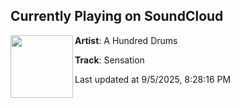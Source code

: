 ## Currently Playing on SoundCloud

[<img align="left" width="100" src="https://i1.sndcdn.com/artworks-MgrE0If34huJj1xN-KuMGuA-t500x500.png">](https://soundcloud.com/ahundreddrums/sensation)

**Artist**: A Hundred Drums 

**Track**: Sensation

Last updated at 9/5/2025, 8:28:16 PM
